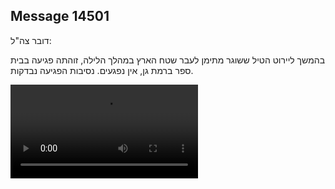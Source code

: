 ## Message 14501

דובר צה"ל:

בהמשך ליירוט הטיל ששוגר מתימן לעבר שטח הארץ במהלך הלילה, זוהתה פגיעה בבית ספר ברמת גן, אין נפגעים. נסיבות הפגיעה נבדקות.

![Video](https://data.iron-swords.co.il/2024/December/19/14501/14501_media.mp4)
